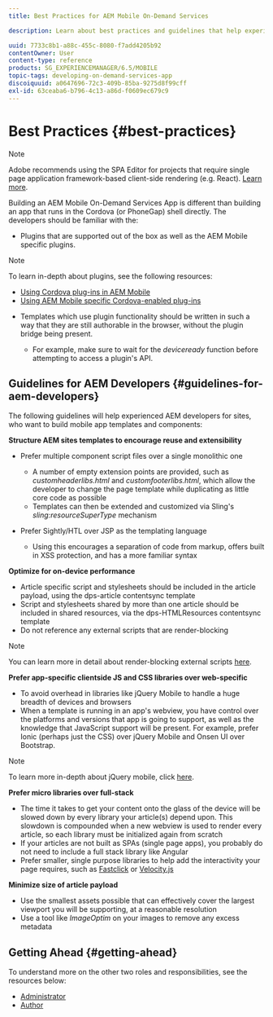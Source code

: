 ```yaml
---
title: Best Practices for AEM Mobile On-Demand Services

description: Learn about best practices and guidelines that help experienced AEM developers for sites, who want to build mobile app templates and components.

uuid: 7733c8b1-a88c-455c-8080-f7add4205b92
contentOwner: User
content-type: reference
products: SG_EXPERIENCEMANAGER/6.5/MOBILE
topic-tags: developing-on-demand-services-app
discoiquuid: a0647696-72c3-409b-85ba-9275d8f99cff
exl-id: 63ceaba6-b796-4c13-a86d-f0609ec679c9
---
```

# Best Practices {#best-practices}

>[!NOTE]
>
>Adobe recommends using the SPA Editor for projects that require single page application framework-based client-side rendering (e.g. React). [Learn more](/help/sites-developing/spa-overview.md).

Building an AEM Mobile On-Demand Services App is different than building an app that runs in the Cordova (or PhoneGap) shell directly. The developers should be familiar with the:

* Plugins that are supported out of the box as well as the AEM Mobile specific plugins.

>[!NOTE]
>
>To learn in-depth about plugins, see the following resources:
>
>* [Using Cordova plug-ins in AEM Mobile](https://helpx.adobe.com/digital-publishing-solution/help/cordova-api.html)
>* [Using AEM Mobile specific Cordova-enabled plug-ins](https://helpx.adobe.com/digital-publishing-solution/help/app-runtime-api.html)
>

* Templates which use plugin functionality should be written in such a way that they are still authorable in the browser, without the plugin bridge being present.

  * For example, make sure to wait for the *deviceready* function before attempting to access a plugin's API.

## Guidelines for AEM Developers {#guidelines-for-aem-developers}

The following guidelines will help experienced AEM developers for sites, who want to build mobile app templates and components:

**Structure AEM sites templates to encourage reuse and extensibility**

* Prefer multiple component script files over a single monolithic one

  * A number of empty extension points are provided, such as *customheaderlibs.html* and *customfooterlibs.html*, which allow the developer to change the page template while duplicating as little core code as possible
  * Templates can then be extended and customized via Sling's *sling:resourceSuperType* mechanism

* Prefer Sightly/HTL over JSP as the templating language

  * Using this encourages a separation of code from markup, offers built in XSS protection, and has a more familiar syntax

**Optimize for on-device performance**

* Article specific script and stylesheets should be included in the article payload, using the dps-article contentsync template
* Script and stylesheets shared by more than one article should be included in shared resources, via the dps-HTMLResources contentsync template
* Do not reference any external scripts that are render-blocking

>[!NOTE]
>
>You can learn more in detail about render-blocking external scripts [here](https://developers.google.com/speed/docs/insights/BlockingJS).

**Prefer app-specific clientside JS and CSS libraries over web-specific**

* To avoid overhead in libraries like jQuery Mobile to handle a huge breadth of devices and browsers
* When a template is running in an app's webview, you have control over the platforms and versions that app is going to support, as well as the knowledge that JavaScript support will be present. For example, prefer Ionic (perhaps just the CSS) over jQuery Mobile and Onsen UI over Bootstrap.

>[!NOTE]
>
>To learn more in-depth about jQuery mobile, click [here](https://jquerymobile.com/browser-support/1.4/).

**Prefer micro libraries over full-stack**

* The time it takes to get your content onto the glass of the device will be slowed down by every library your article(s) depend upon. This slowdown is compounded when a new webview is used to render every article, so each library must be initialized again from scratch
* If your articles are not built as SPAs (single page apps), you probably do not need to include a full stack library like Angular
* Prefer smaller, single purpose libraries to help add the interactivity your page requires, such as [Fastclick](https://github.com/ftlabs/fastclick) or [Velocity.js](https://velocityjs.org)

**Minimize size of article payload**

* Use the smallest assets possible that can effectively cover the largest viewport you will be supporting, at a reasonable resolution
* Use a tool like *ImageOptim* on your images to remove any excess metadata

## Getting Ahead {#getting-ahead}

To understand more on the other two roles and responsibilities, see the resources below:

* [Administrator](/help/mobile/aem-mobile.md)
* [Author](/help/mobile/aem-mobile-on-demand.md)
